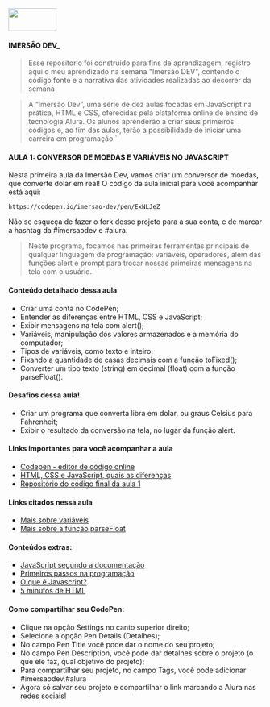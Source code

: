 <img src="https://www.alura.com.br/assets/img/home/alura-logo.1570550707.svg" width="95" height="45">

#### IMERSÃO DEV_

>Esse repositorio foi construido para fins de aprendizagem, registro aqui o meu aprendizado na semana "Imersão DEV", contendo o código fonte e a narrativa das atividades realizadas ao decorrer da semana

>A “Imersão Dev”, uma série de dez aulas focadas em JavaScript na prática, HTML e CSS, oferecidas pela plataforma online de ensino de tecnologia Alura. Os alunos aprenderão a criar seus primeiros códigos e, ao fim das aulas, terão a possibilidade de iniciar uma carreira em programação.`

#### AULA 1: CONVERSOR DE MOEDAS E VARIÁVEIS NO JAVASCRIPT
Nesta primeira aula da Imersão Dev, vamos criar um conversor de moedas, que converte dolar em real! O código da aula inicial para você acompanhar está aqui:

````
https://codepen.io/imersao-dev/pen/ExNLJeZ

````

Não se esqueça de fazer o fork desse projeto para a sua conta, e de marcar a hashtag da #imersaodev e #alura.

>Neste programa, focamos nas primeiras ferramentas principais de qualquer linguagem de programação: variáveis, operadores, além das funções alert e prompt para trocar nossas primeiras mensagens na tela com o usuário.

#### Conteúdo detalhado dessa aula
- Criar uma conta no CodePen;
- Entender as diferenças entre HTML, CSS e JavaScript;
- Exibir mensagens na tela com alert();
- Variáveis, manipulação dos valores armazenados e a memória do computador;
- Tipos de variáveis, como texto e inteiro;
- Fixando a quantidade de casas decimais com a função toFixed();
- Converter um tipo texto (string) em decimal (float) com a função parseFloat().

#### Desafios dessa aula!
- Criar um programa que converta libra em dolar, ou graus Celsius para Fahrenheit;
- Exibir o resultado da conversão na tela, no lugar da função alert.

#### Links importantes para você acompanhar a aula
- <a href="https://codepen.io/" target="_blank" rel="noopener">Codepen - editor de código online</a>
- <a href="https://www.alura.com.br/artigos/html-css-e-js-definicoes">HTML, CSS e JavaScript, quais as diferenças</a>
- <a href="https://github.com/alura-challenges/aluraquiz-base/tree/v1" target="_blank" rel="noopener">Repositório do código final da aula 1</a>

#### Links citados nessa aula
- <a href="https://developer.mozilla.org/pt-BR/docs/Web/JavaScript/Guide/Grammar_and_types#vari%C3%A1veis" target="_blank" rel="noopener">Mais sobre variáveis</a>
- <a href="https://developer.mozilla.org/pt-BR/docs/Web/JavaScript/Reference/Global_Objects/parseFloat" target="_blank" rel="noopener">Mais sobre a função parseFloat</a>

#### Conteúdos extras:
- <a href="https://developer.mozilla.org/pt-BR/docs/Web/JavaScript" target="_blank" rel="noopener">JavaScript segundo a documentação</a>
- <a href="https://hipsters.tech/primeiros-passos-na-programacao-a-imersao-dev-hipsters-ponto-tech-243/">Primeiros passos na programação</a>
- <a href="https://www.youtube.com/watch?v=NaVSbnnV75Q" target="_blank" rel="noopener">O que é Javascript?</a>
- <a href="https://www.youtube.com/watch?v=3oSIqIqzN3M" target="_blank" rel="noopener">5 minutos de HTML</a>

#### Como compartilhar seu CodePen:
- Clique na opção Settings no canto superior direito;
- Selecione a opção Pen Details (Detalhes);
- No campo Pen Title você pode dar o nome do seu projeto;
- No campo Pen Description, você pode dar detalhes sobre o projeto (o que ele faz, qual objetivo do projeto);
- Para compartilhar seu projeto, no campo Tags, você pode adicionar #imersaodev,#alura
- Agora só salvar seu projeto e compartilhar o link marcando a Alura nas redes sociais!

